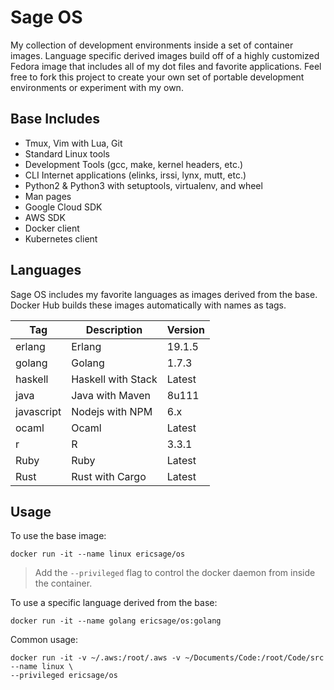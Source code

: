 
 Sage OS
=========

My collection of development environments inside a set of container images. Language specific derived images build off of a highly customized Fedora image that includes all of my dot files and favorite applications. Feel free to fork this project to create your own set of portable development environments or experiment with my own.

Base Includes
-------------
- Tmux, Vim with Lua, Git
- Standard Linux tools 
- Development Tools (gcc, make, kernel headers, etc.)
- CLI Internet applications (elinks, irssi, lynx, mutt, etc.)
- Python2 & Python3 with setuptools, virtualenv, and wheel
- Man pages
- Google Cloud SDK
- AWS SDK
- Docker client
- Kubernetes client

Languages
---------
Sage OS includes my favorite languages as images derived from the base. Docker Hub builds these images automatically with names as tags.

| Tag           | Description           | Version |
| ------------- | --------------------- | ------- |
| erlang        | Erlang                | 19.1.5  |
| golang        | Golang                | 1.7.3   |
| haskell       | Haskell with Stack    | Latest  |
| java          | Java with Maven       | 8u111   |
| javascript    | Nodejs with NPM       | 6.x     |
| ocaml         | Ocaml                 | Latest  |
| r             | R                     | 3.3.1   |
| Ruby          | Ruby                  | Latest  |
| Rust          | Rust with Cargo       | Latest  |

Usage
-----
To use the base image:

``` docker run -it --name linux ericsage/os ```

> Add the `--privileged` flag to control the docker daemon from inside the container.

To use a specific language derived from the base:

``` docker run -it --name golang ericsage/os:golang ```

Common usage:

``` 
docker run -it -v ~/.aws:/root/.aws -v ~/Documents/Code:/root/Code/src --name linux \
--privileged ericsage/os 
``` 
